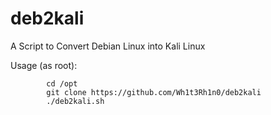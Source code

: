 # deb2kali
A Script to Convert Debian Linux into Kali Linux

Usage (as root):

            cd /opt
            git clone https://github.com/Wh1t3Rh1n0/deb2kali
            ./deb2kali.sh
